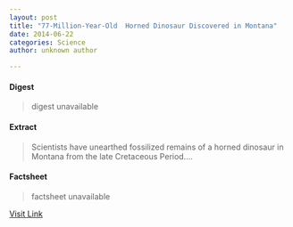 ```yaml
---
layout: post
title: "77-Million-Year-Old  Horned Dinosaur Discovered in Montana"
date: 2014-06-22
categories: Science
author: unknown author

---
```



#### Digest
>digest unavailable

#### Extract
>Scientists have unearthed fossilized remains of a horned dinosaur in Montana from the late Cretaceous Period....

#### Factsheet
>factsheet unavailable

[Visit Link](http://www.scienceworldreport.com/articles/15530/20140619/77-million-year-old-new-species-of-horned-dinosaur-discovered-in-montana.htm)


